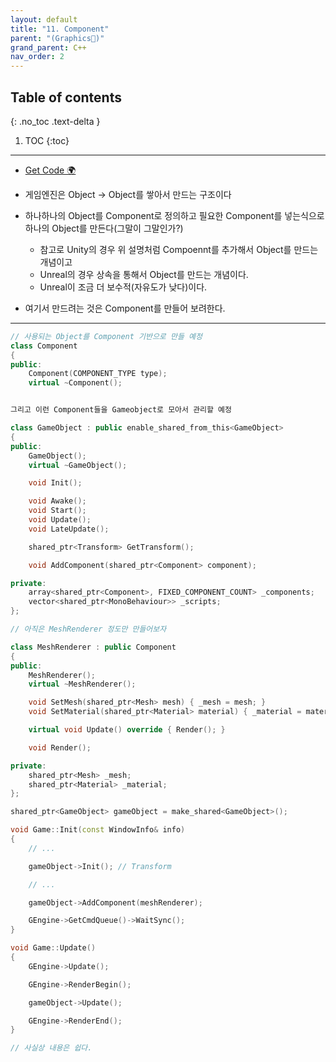 ```yaml
---
layout: default
title: "11. Component"
parent: "(Graphics🌠)"
grand_parent: C++
nav_order: 2
---
```


## Table of contents
{: .no_toc .text-delta }

1. TOC
{:toc}

---

* [Get Code 🌍](https://github.com/taehyung77/DirextX-Example/tree/11)

* 게임엔진은 Object -> Object를 쌓아서 만드는 구조이다
* 하나하나의 Object를 Component로 정의하고 필요한 Component를 넣는식으로 하나의 Object를 만든다(그말이 그말인가?)
    * 참고로 Unity의 경우 위 설명처럼 Compoennt를 추가해서 Object를 만드는개념이고
    * Unreal의 경우 상속을 통해서 Object를 만드는 개념이다.
    * Unreal이 조금 더 보수적(자유도가 낮다)이다.
* 여기서 만드려는 것은 Component를 만들어 보려한다.

---

```cpp
// 사용되는 Object를 Component 기반으로 만들 예정
class Component
{
public:
	Component(COMPONENT_TYPE type);
	virtual ~Component();


그리고 이런 Component들을 Gameobject로 모아서 관리할 예정

class GameObject : public enable_shared_from_this<GameObject>
{
public:
	GameObject();
	virtual ~GameObject();

	void Init();

	void Awake();
	void Start();
	void Update();
	void LateUpdate();

	shared_ptr<Transform> GetTransform();

	void AddComponent(shared_ptr<Component> component);

private:
	array<shared_ptr<Component>, FIXED_COMPONENT_COUNT> _components;
	vector<shared_ptr<MonoBehaviour>> _scripts;
};
```

```cpp
// 아직은 MeshRenderer 정도만 만들어보자

class MeshRenderer : public Component
{
public:
	MeshRenderer();
	virtual ~MeshRenderer();

	void SetMesh(shared_ptr<Mesh> mesh) { _mesh = mesh; }
	void SetMaterial(shared_ptr<Material> material) { _material = material; }

	virtual void Update() override { Render(); }

	void Render();

private:
	shared_ptr<Mesh> _mesh;
	shared_ptr<Material> _material;
};
```

```cpp
shared_ptr<GameObject> gameObject = make_shared<GameObject>();

void Game::Init(const WindowInfo& info)
{
	// ...

	gameObject->Init(); // Transform

	// ...

	gameObject->AddComponent(meshRenderer);	

	GEngine->GetCmdQueue()->WaitSync();
}
```

```cpp
void Game::Update()
{
	GEngine->Update();

	GEngine->RenderBegin();

	gameObject->Update();

	GEngine->RenderEnd();
}

// 사실상 내용은 쉽다.
```
